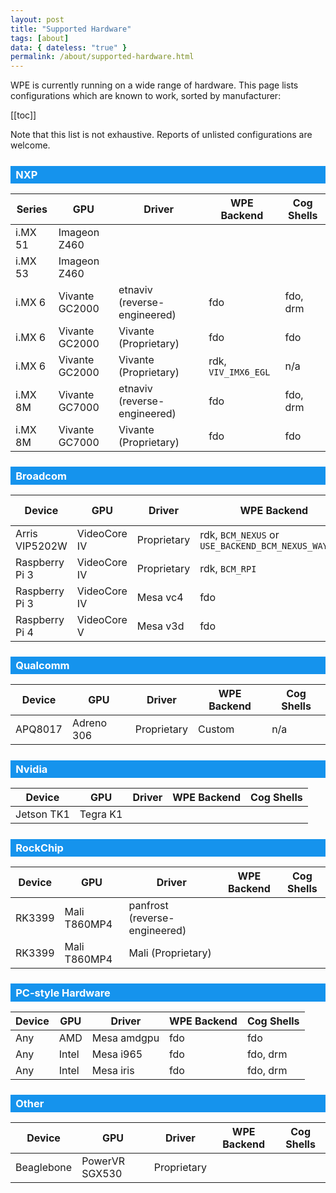 ```yaml
---
layout: post
title: "Supported Hardware"
tags: [about] 
data: { dateless: "true" }
permalink: /about/supported-hardware.html 
--- 
```


WPE is currently running on a wide range of hardware. This page lists configurations which are known to work, sorted by manufacturer:

[[toc]]

Note that this list is not exhaustive. Reports of unlisted configurations are welcome.


### NXP

| Series  | GPU            | Driver      | WPE Backend | Cog Shells |
|---------|----------------|-------------|-------------|------------|
| i&period;MX 51 | Imageon Z460   |             |     | |
| i&period;MX 53 | Imageon Z460   |             |     | |
| i&period;MX 6  | Vivante GC2000 | etnaviv (reverse-engineered) | fdo | fdo, drm |
| i&period;MX 6  | Vivante GC2000 | Vivante (Proprietary) | fdo | fdo |
| i&period;MX 6  | Vivante GC2000 | Vivante (Proprietary) | rdk, `VIV_IMX6_EGL` | n/a |
| i&period;MX 8M | Vivante GC7000 | etnaviv (reverse-engineered) | fdo | fdo, drm |
| i&period;MX 8M | Vivante GC7000 | Vivante (Proprietary) | fdo | fdo |

### Broadcom

| Device         | GPU | Driver | WPE Backend | Cog Shells |
|----------------|-----|--------|-------------|------------|
| Arris VIP5202W | VideoCore IV | Proprietary | rdk, `BCM_NEXUS` or `USE_BACKEND_BCM_NEXUS_WAYLAND` | n/a |
| Raspberry Pi 3 | VideoCore IV | Proprietary | rdk, `BCM_RPI` | n/a |
| Raspberry Pi 3 | VideoCore IV | Mesa vc4    | fdo | fdo, drm |
| Raspberry Pi 4 | VideoCore V  | Mesa v3d    | fdo | fdo |


### Qualcomm

| Device  | GPU | Driver | WPE Backend | Cog Shells |
|---------|-----|--------|-------------|------------|
| APQ8017 | Adreno 306 | Proprietary | Custom  | n/a |


### Nvidia

| Device | GPU | Driver | WPE Backend | Cog Shells |
|--------|-----|--------|-------------|------------|
| Jetson TK1 | Tegra K1 | | |


### RockChip

| Device | GPU          | Driver | WPE Backend | Cog Shells |
|--------|--------------|--------|-------------|------------|
| RK3399 | Mali T860MP4 | panfrost (reverse-engineered) | | |
| RK3399 | Mali T860MP4 | Mali (Proprietary) | | |


### PC-style Hardware

| Device | GPU | Driver | WPE Backend | Cog Shells |
|--------|-----|--------|-------------|------------|
| Any | AMD | Mesa amdgpu | fdo | fdo |
| Any | Intel | Mesa i965 | fdo | fdo, drm   |
| Any | Intel | Mesa iris | fdo | fdo, drm   |


### Other

| Device | GPU | Driver | WPE Backend | Cog Shells |
|--------|-----|--------|-------------|------------|
| Beaglebone | PowerVR SGX530 | Proprietary | | |


<style type="text/css">
h3 {
	background: #1593ED;
	color: white;
	margin: 1.5em 0 0;
	padding: 0.25em 0.5em;
}

.row table {
	width: 100%;
	margin: 0;
}
.row table:last-of-type {
	margin-bottom: 3em;
}
.row th, .row td:nth-child(-n + 3) {
	white-space: nowrap;
}
.row th, .row td {
	line-height: 1.25;
	padding: 0.5em 0.75em;
}
</style>